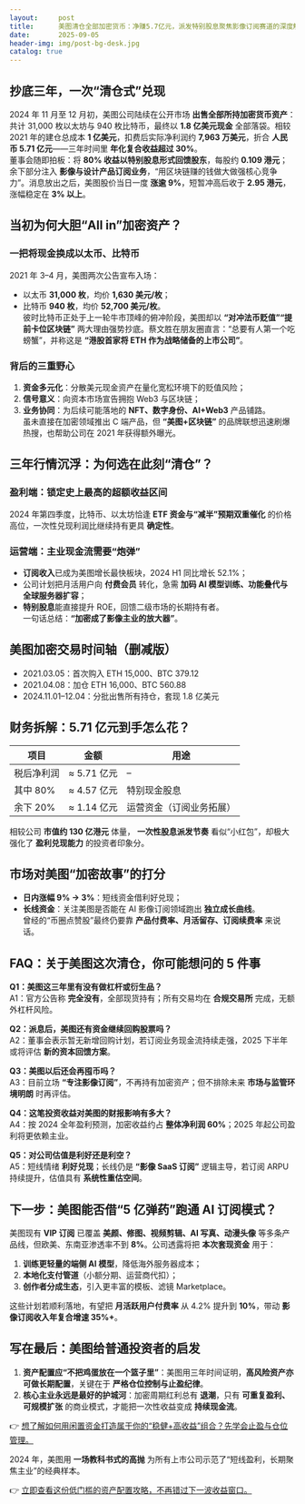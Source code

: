 ```yaml
---
layout:     post
title:      美图清仓全部加密货币：净赚5.7亿元，派发特别股息聚焦影像订阅赛道的深度解读
date:       2025-09-05
header-img: img/post-bg-desk.jpg
catalog: true
---
```


## 抄底三年，一次“清仓式”兑现

2024 年 11 月至 12 月初，美图公司陆续在公开市场 **出售全部所持加密货币资产**：共计 31,000 枚以太坊与 940 枚比特币，最终以 **1.8 亿美元现金** 全部落袋。相较 2021 年的建仓总成本 **1 亿美元**，扣费后实际净利润约 **7,963 万美元**，折合 **人民币 5.71 亿元**——三年时间里 **年化复合收益超过 30%**。  
董事会随即拍板：将 **80% 收益以特别股息形式回馈股东**，每股约 **0.109 港元**；余下部分注入 **影像与设计产品订阅业务**，“用区块链赚的钱做大做强核心竞争力”。消息放出之后，美图股价当日一度 **涨逾 9%**，短暂冲高后收于 **2.95 港元**，涨幅稳定在 **3% 以上**。

## 当初为何大胆“All in”加密资产？

### 一把将现金换成以太币、比特币
2021 年 3–4 月，美图两次公告宣布入场：  
- 以太币 **31,000 枚**，均价 **1,630 美元/枚**；  
- 比特币 **940 枚**，均价 **52,700 美元/枚**。  
彼时比特币正处于上一轮牛市顶峰的俯冲阶段，美图却以 **“对冲法币贬值”“提前卡位区块链”** 两大理由强势抄底。蔡文胜在朋友圈直言：“总要有人第一个吃螃蟹”，并称这是 **“港股首家将 ETH 作为战略储备的上市公司”**。

### 背后的三重野心  
1. **资金多元化**：分散美元现金资产在量化宽松环境下的贬值风险；  
2. **信号意义**：向资本市场宣告拥抱 Web3 与区块链；  
3. **业务协同**：为后续可能落地的 **NFT、数字身份、AI+Web3** 产品铺路。  
虽未直接在加密领域推出 C 端产品，但 **“美图+区块链”** 的品牌联想迅速刷爆热搜，也帮助公司在 2021 年获得额外曝光。

## 三年行情沉浮：为何选在此刻“清仓”？

### 盈利端：锁定史上最高的超额收益区间  
2024 年第四季度，比特币、以太坊恰逢 **ETF 资金与“减半”预期双重催化** 的价格高位，一次性兑现利润比继续持有更具 **确定性**。  

### 运营端：主业现金流需要“炮弹”  
- **订阅收入**已成为美图增长最快板块，2024 H1 同比增长 52.1%；  
- 公司计划把月活用户向 **付费会员** 转化，急需 **加码 AI 模型训练、功能叠代与全球服务器扩容**；  
- **特别股息**能直接提升 ROE，回馈二级市场的长期持有者。  
一句话总结：**“加密成了影像主业的放大器”**。

## 美图加密交易时间轴（删减版）
- 2021.03.05：首次购入 ETH 15,000、BTC 379.12  
- 2021.04.08：加仓 ETH 16,000、BTC 560.88  
- 2024.11.01–12.04：分批出售所有持仓，套现 1.8 亿美元  

## 财务拆解：5.71 亿元到手怎么花？

| 项目 | 金额 | 用途 |
| --- | --- | --- |
| 税后净利润 | ≈ 5.71 亿元 | – |
| 其中 80% | ≈ 4.57 亿元 | 特别现金股息 |
| 余下 20% | ≈ 1.14 亿元 | 运营资金（订阅业务拓展） |

相较公司 **市值约 130 亿港元** 体量， **一次性股息派发节奏** 看似“小红包”，却极大强化了 **盈利兑现能力** 的投资者印象分。

## 市场对美图“加密故事”的打分

- **日内涨幅 9% → 3%**：短线资金借利好兑现；  
- **长线资金**：关注美图是否能在 AI 影像订阅领域跑出 **独立成长曲线**。  
曾经的“币圈点赞股”最终仍要靠 **产品付费率、月活留存、订阅续费率** 来说话。  

## FAQ：关于美图这次清仓，你可能想问的 5 件事

**Q1：美图这三年里有没有做杠杆或衍生品？**  
A1：官方公告称 **完全没有**，全部现货持有；所有交易均在 **合规交易所** 完成，无额外杠杆风险。

**Q2：派息后，美图还有资金继续回购股票吗？**  
A2：董事会表示暂无新增回购计划，若订阅业务现金流持续走强，2025 下半年或将评估 **新的资本回馈方案**。

**Q3：美图以后还会再囤币吗？**  
A3：目前立场 **“专注影像订阅”**，不再持有加密资产；但不排除未来 **市场与监管环境明朗** 时再评估。

**Q4：这笔投资收益对美图的财报影响有多大？**  
A4：按 2024 全年盈利预测，加密收益约占 **整体净利润 60%**；2025 年起公司盈利将更依赖主业。

**Q5：对公司估值是利好还是利空？**  
A5：短线情绪 **利好兑现**；长线仍是 **“影像 SaaS 订阅”** 逻辑主导，若订阅 ARPU 持续提升，估值具有 **系统性重估空间**。

## 下一步：美图能否借“5 亿弹药”跑通 AI 订阅模式？

美图现有 **VIP 订阅** 已覆盖 **美颜、修图、视频剪辑、AI 写真、动漫头像** 等多条产品线，但欧美、东南亚渗透率不到 **8%**。公司透露将把 **本次套现资金** 用于：  
1. **训练更轻量的端侧 AI 模型**，降低海外服务器成本；  
2. **本地化支付管道**（小额分期、运营商代扣）；  
3. **创作者分成生态**，引入更丰富的模板、滤镜 Marketplace。  

这些计划若顺利落地，有望把 **月活跃用户付费率** 从 4.2% 提升到 **10%**，带动 **影像订阅收入年复合增速 35%+**。

## 写在最后：美图给普通投资者的启发

1. **资产配置应“不把鸡蛋放在一个篮子里”**：美图用三年时间证明，**高风险资产亦可做长期配置**，关键在于 **严格仓位控制与止盈纪律**。  
2. **核心主业永远是最好的护城河**：加密周期红利总有 **退潮**，只有 **可重复盈利、可规模扩张** 的商业模式，才能把一次性收益变成 **持续现金流**。  

👉 [想了解如何用闲置资金打造属于你的“稳健+高收益”组合？先学会止盈与仓位管理。](https://okxdog.com/)

2024 年，美图用 **一场教科书式的高抛** 为所有上市公司示范了“短线盈利，长期聚焦主业”的经典样本。  

👉 [立即查看这份低门槛的资产配置攻略，不再错过下一波收益窗口。](https://okxdog.com/)